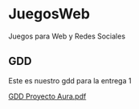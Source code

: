 # JuegosWeb
Juegos para Web y Redes Sociales

## GDD
Este es nuestro gdd para la entrega 1

[GDD Proyecto Aura.pdf](https://github.com/SyzygyStudios/JuegosWeb/files/13064605/GDD.Proyecto.Aura.pdf)
